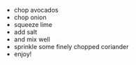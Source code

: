 * chop avocados
* chop onion
* squeeze lime
* add salt
* and mix well
* sprinkle some finely chopped coriander
* enjoy!
